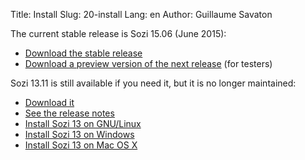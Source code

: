 Title: Install
Slug: 20-install
Lang: en
Author: Guillaume Savaton

The current stable release is Sozi 15.06 (June 2015):

  * [Download the stable release](https://github.com/senshu/Sozi/releases/tag/15.06)
  * [Download a preview version of the next release](https://drive.google.com/open?id=0ByRUreHgekjMWG9teGM2dE8wck0) (for testers)

Sozi 13.11 is still available if you need it, but it is no longer maintained:

  * [Download it](https://github.com/senshu/Sozi/releases/download/13.11/sozi-release-13.11-30213629.zip)
  * [See the release notes](|filename|/Releases/release-13.11.md)
  * [Install Sozi 13 on GNU/Linux](|filename|sozi-13-install-linux.md)
  * [Install Sozi 13 on Windows](|filename|sozi-13-install-windows.md)
  * [Install Sozi 13 on Mac OS X](|filename|sozi-13-install-osx.md)
